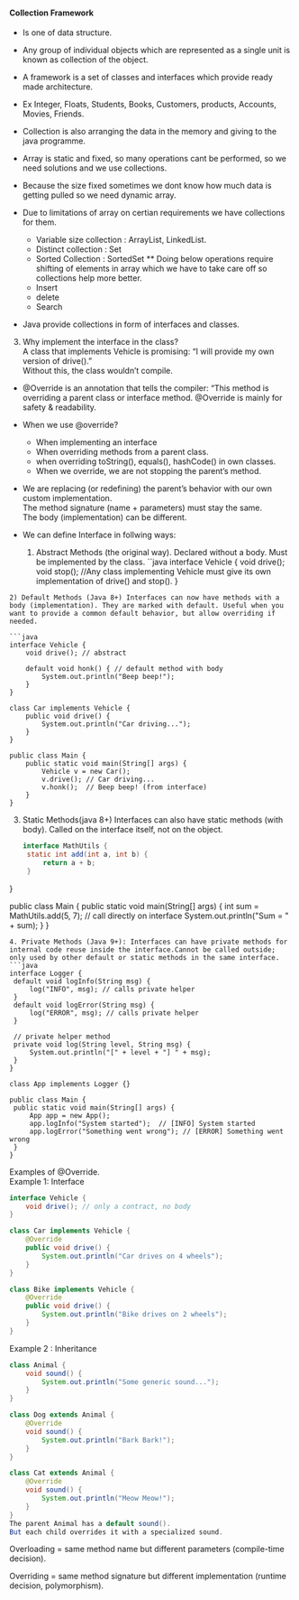 #### Collection Framework  
- Is one of data structure. 
- Any group of individual objects which are represented as a single unit is known as collection of the  object.
- A framework is a set of classes and interfaces which provide ready made architecture.
- Ex Integer, Floats, Students, Books, Customers, products, Accounts, Movies, Friends.
- Collection is also arranging the data in the memory and giving to the java programme.
- Array is static and fixed, so many operations cant be performed, so we need solutions and we use collections.
- Because the size fixed sometimes we dont know how much data is getting pulled so we need dynamic array.
- Due to limitations of array on certian requirements we have collections for them.
   - Variable size collection : ArrayList, LinkedList.  
   - Distinct collection : Set
   - Sorted Collection : SortedSet
     ** Doing below operations require shifting of elements in array which we have to take care off so collections help more better.  
   - Insert  
   - delete  
   - Search

- Java provide collections in form of interfaces and classes.
3. Why implement the interface in the class?  
A class that implements Vehicle is promising:
“I will provide my own version of drive().”  
Without this, the class wouldn’t compile.

- @Override is an annotation that tells the compiler: “This method is overriding a parent class or interface method. @Override is mainly for safety & readability.
- When we use @override?
   - When implementing an interface
   - When overriding methods from a parent class.
   - when overriding toString(), equals(), hashCode() in own classes.
  - When we override, we are not stopping the parent’s method.

- We are replacing (or redefining) the parent’s behavior with our own custom implementation.  
The method signature (name + parameters) must stay the same.  
The body (implementation) can be different.

- We can define Interface in follwing ways:
   1) Abstract Methods (the original way). Declared without a body. Must be implemented by the class.
  ``java
interface Vehicle {
void drive();
void stop();
//Any class implementing Vehicle must give its own implementation of drive() and stop().
}
```
2) Default Methods (Java 8+) Interfaces can now have methods with a body (implementation). They are marked with default. Useful when you want to provide a common default behavior, but allow overriding if needed.

```java
interface Vehicle {
    void drive(); // abstract

    default void honk() { // default method with body
        System.out.println("Beep beep!");
    }
}

class Car implements Vehicle {
    public void drive() {
        System.out.println("Car driving...");
    }
}

public class Main {
    public static void main(String[] args) {
        Vehicle v = new Car();
        v.drive(); // Car driving...
        v.honk();  // Beep beep! (from interface)
    }
}
```
3. Static Methods(java 8+)
   Interfaces can also have static methods (with body). Called on the interface itself, not on the object.
   ```java
   interface MathUtils {
    static int add(int a, int b) {
        return a + b;
    }
}

public class Main {
    public static void main(String[] args) {
        int sum = MathUtils.add(5, 7); // call directly on interface
        System.out.println("Sum = " + sum);
    }
}

   ```
4. Private Methods (Java 9+): Interfaces can have private methods for internal code reuse inside the interface.Cannot be called outside; only used by other default or static methods in the same interface.
```java
interface Logger {
    default void logInfo(String msg) {
        log("INFO", msg); // calls private helper
    }
    default void logError(String msg) {
        log("ERROR", msg); // calls private helper
    }

    // private helper method
    private void log(String level, String msg) {
        System.out.println("[" + level + "] " + msg);
    }
}

class App implements Logger {}

public class Main {
    public static void main(String[] args) {
        App app = new App();
        app.logInfo("System started");  // [INFO] System started
        app.logError("Something went wrong"); // [ERROR] Something went wrong
    }
}
```
Examples of @Override.  
Example 1:  Interface  
```java
interface Vehicle {
    void drive(); // only a contract, no body
}

class Car implements Vehicle {
    @Override
    public void drive() {
        System.out.println("Car drives on 4 wheels");
    }
}

class Bike implements Vehicle {
    @Override
    public void drive() {
        System.out.println("Bike drives on 2 wheels");
    }
}

```

Example 2 :  Inheritance  
```java
class Animal {
    void sound() {
        System.out.println("Some generic sound...");
    }
}

class Dog extends Animal {
    @Override
    void sound() {
        System.out.println("Bark Bark!");
    }
}

class Cat extends Animal {
    @Override
    void sound() {
        System.out.println("Meow Meow!");
    }
}
The parent Animal has a default sound().
But each child overrides it with a specialized sound.
```
Overloading = same method name but different parameters (compile-time decision).  

Overriding = same method signature but different implementation (runtime decision, polymorphism).  

